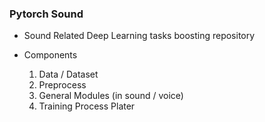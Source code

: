 ### Pytorch Sound

- Sound Related Deep Learning tasks boosting repository

- Components
    1. Data / Dataset
    2. Preprocess 
    3. General Modules (in sound / voice)
    4. Training Process Plater